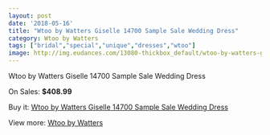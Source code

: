 ```yaml
---
layout: post
date: '2018-05-16'
title: "Wtoo by Watters Giselle 14700 Sample Sale Wedding Dress"
category: Wtoo by Watters
tags: ["bridal","special","unique","dresses","wtoo"]
image: http://img.eudances.com/13080-thickbox_default/wtoo-by-watters-giselle-14700-sample-sale-wedding-dress.jpg
---
```

Wtoo by Watters Giselle 14700 Sample Sale Wedding Dress

On Sales: **$408.99**
<a href="https://www.eudances.com/en/wtoo-by-watters/3970-wtoo-by-watters-giselle-14700-sample-sale-wedding-dress.html"><amp-img layout="responsive" width="600" height="600" src="//img.eudances.com/13080-thickbox_default/wtoo-by-watters-giselle-14700-sample-sale-wedding-dress.jpg" alt="Wtoo by Watters Giselle 14700 Sample Sale Wedding Dress 0" /></a>
<a href="https://www.eudances.com/en/wtoo-by-watters/3970-wtoo-by-watters-giselle-14700-sample-sale-wedding-dress.html"><amp-img layout="responsive" width="600" height="600" src="//img.eudances.com/13085-thickbox_default/wtoo-by-watters-giselle-14700-sample-sale-wedding-dress.jpg" alt="Wtoo by Watters Giselle 14700 Sample Sale Wedding Dress 1" /></a>
<a href="https://www.eudances.com/en/wtoo-by-watters/3970-wtoo-by-watters-giselle-14700-sample-sale-wedding-dress.html"><amp-img layout="responsive" width="600" height="600" src="//img.eudances.com/13084-thickbox_default/wtoo-by-watters-giselle-14700-sample-sale-wedding-dress.jpg" alt="Wtoo by Watters Giselle 14700 Sample Sale Wedding Dress 2" /></a>
<a href="https://www.eudances.com/en/wtoo-by-watters/3970-wtoo-by-watters-giselle-14700-sample-sale-wedding-dress.html"><amp-img layout="responsive" width="600" height="600" src="//img.eudances.com/13083-thickbox_default/wtoo-by-watters-giselle-14700-sample-sale-wedding-dress.jpg" alt="Wtoo by Watters Giselle 14700 Sample Sale Wedding Dress 3" /></a>
<a href="https://www.eudances.com/en/wtoo-by-watters/3970-wtoo-by-watters-giselle-14700-sample-sale-wedding-dress.html"><amp-img layout="responsive" width="600" height="600" src="//img.eudances.com/13082-thickbox_default/wtoo-by-watters-giselle-14700-sample-sale-wedding-dress.jpg" alt="Wtoo by Watters Giselle 14700 Sample Sale Wedding Dress 4" /></a>
<a href="https://www.eudances.com/en/wtoo-by-watters/3970-wtoo-by-watters-giselle-14700-sample-sale-wedding-dress.html"><amp-img layout="responsive" width="600" height="600" src="//img.eudances.com/13081-thickbox_default/wtoo-by-watters-giselle-14700-sample-sale-wedding-dress.jpg" alt="Wtoo by Watters Giselle 14700 Sample Sale Wedding Dress 5" /></a>

Buy it: [Wtoo by Watters Giselle 14700 Sample Sale Wedding Dress](https://www.eudances.com/en/wtoo-by-watters/3970-wtoo-by-watters-giselle-14700-sample-sale-wedding-dress.html "Wtoo by Watters Giselle 14700 Sample Sale Wedding Dress")

View more: [Wtoo by Watters](https://www.eudances.com/en/49-wtoo-by-watters "Wtoo by Watters")